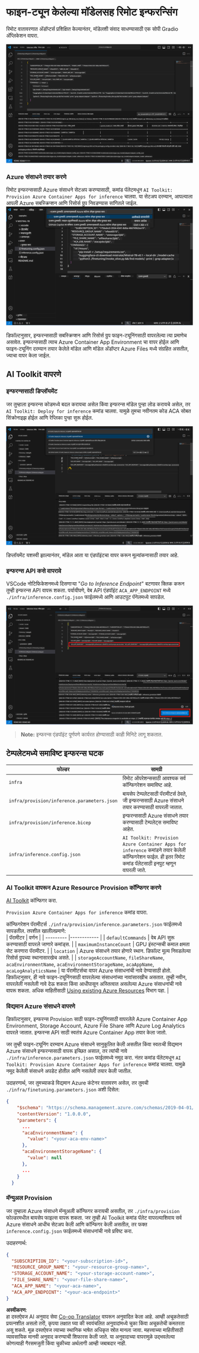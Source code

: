 <!--
CO_OP_TRANSLATOR_METADATA:
{
  "original_hash": "a54cd3d65b6963e4e8ce21e143c3ab04",
  "translation_date": "2025-07-16T21:17:18+00:00",
  "source_file": "md/01.Introduction/03/Remote_Interence.md",
  "language_code": "mr"
}
-->
# फाइन-ट्यून केलेल्या मॉडेलसह रिमोट इन्फरन्सिंग

रिमोट वातावरणात अ‍ॅडॉप्टर्स प्रशिक्षित केल्यानंतर, मॉडेलशी संवाद साधण्यासाठी एक सोपी Gradio अ‍ॅप्लिकेशन वापरा.

![Fine-tune complete](../../../../../translated_images/log-finetuning-res.7b92254e7e822c7ffbec00f51a29199b0a53cefdd7fd2ce8330e4f787d98a94a.mr.png)

### Azure संसाधने तयार करणे  
रिमोट इन्फरन्ससाठी Azure संसाधने सेटअप करण्यासाठी, कमांड पॅलेटमधून `AI Toolkit: Provision Azure Container Apps for inference` चालवा. या सेटअप दरम्यान, आपल्याला आपली Azure सबस्क्रिप्शन आणि रिसोर्स ग्रुप निवडण्यास सांगितले जाईल.  
![Provision Inference Resource](../../../../../translated_images/command-provision-inference.467afc8d351642fc03bc2ae439330ad1253da4f08ed8a8e98cdf89ca5c7ae4c5.mr.png)

डिफॉल्टनुसार, इन्फरन्ससाठी सबस्क्रिप्शन आणि रिसोर्स ग्रुप फाइन-ट्यूनिंगसाठी वापरलेल्या त्या प्रमाणेच असावेत. इन्फरन्ससाठी त्याच Azure Container App Environment चा वापर होईल आणि फाइन-ट्यूनिंग दरम्यान तयार केलेले मॉडेल आणि मॉडेल अ‍ॅडॉप्टर Azure Files मध्ये संग्रहित असतील, ज्याचा वापर केला जाईल.

## AI Toolkit वापरणे

### इन्फरन्ससाठी डिप्लॉयमेंट  
जर तुम्हाला इन्फरन्स कोडमध्ये बदल करायचा असेल किंवा इन्फरन्स मॉडेल पुन्हा लोड करायचे असेल, तर `AI Toolkit: Deploy for inference` कमांड चालवा. यामुळे तुमचा नवीनतम कोड ACA सोबत सिंक्रोनाइझ होईल आणि रेप्लिका पुन्हा सुरू होईल.

![Deploy for inference](../../../../../translated_images/command-deploy.9adb4e310dd0b0aec6bb518f3c5b19a945ca040216da11e210666ad0330702ea.mr.png)

डिप्लॉयमेंट यशस्वी झाल्यानंतर, मॉडेल आता या एंडपॉइंटचा वापर करून मूल्यांकनासाठी तयार आहे.

### इन्फरन्स API कसे वापरावे

VSCode नोटिफिकेशनमध्ये दिसणाऱ्या "*Go to Inference Endpoint*" बटणावर क्लिक करून तुम्ही इन्फरन्स API वापरू शकता. पर्यायीपणे, वेब API एंडपॉइंट `ACA_APP_ENDPOINT` मध्ये `./infra/inference.config.json` फाईलमध्ये आणि आउटपुट पॅनेलमध्ये सापडेल.

![App Endpoint](../../../../../translated_images/notification-deploy.446e480a44b1be5848fd31391c467b8d42c2db1d5daffa2250c9fcd3d8486164.mr.png)

> **Note:** इन्फरन्स एंडपॉइंट पूर्णपणे कार्यरत होण्यासाठी काही मिनिटे लागू शकतात.

## टेम्पलेटमध्ये समाविष्ट इन्फरन्स घटक

| फोल्डर | सामग्री |
| ------ |--------- |
| `infra` | रिमोट ऑपरेशन्ससाठी आवश्यक सर्व कॉन्फिगरेशन समाविष्ट आहे. |
| `infra/provision/inference.parameters.json` | बायसेप टेम्पलेटसाठी पॅरामीटर्स ठेवते, जी इन्फरन्ससाठी Azure संसाधने तयार करण्यासाठी वापरली जातात. |
| `infra/provision/inference.bicep` | इन्फरन्ससाठी Azure संसाधने तयार करण्यासाठी टेम्पलेट्स समाविष्ट आहेत. |
| `infra/inference.config.json` | `AI Toolkit: Provision Azure Container Apps for inference` कमांडने तयार केलेली कॉन्फिगरेशन फाईल. ही इतर रिमोट कमांड पॅलेटसाठी इनपुट म्हणून वापरली जाते. |

### AI Toolkit वापरून Azure Resource Provision कॉन्फिगर करणे  
[AI Toolkit](https://marketplace.visualstudio.com/items?itemName=ms-windows-ai-studio.windows-ai-studio) कॉन्फिगर करा.

`Provision Azure Container Apps for inference` कमांड वापरा.

कॉन्फिगरेशन पॅरामीटर्स `./infra/provision/inference.parameters.json` फाईलमध्ये सापडतील. तपशील खालीलप्रमाणे:  
| पॅरामीटर | वर्णन |
| --------- |------------ |
| `defaultCommands` | वेब API सुरू करण्यासाठी वापरले जाणारे कमांड्स. |
| `maximumInstanceCount` | GPU इंस्टन्सची कमाल क्षमता सेट करणारा पॅरामीटर. |
| `location` | Azure संसाधने तयार होणारे स्थान. डिफॉल्ट मूल्य निवडलेल्या रिसोर्स ग्रुपच्या स्थानासारखेच असते. |
| `storageAccountName`, `fileShareName`, `acaEnvironmentName`, `acaEnvironmentStorageName`, `acaAppName`, `acaLogAnalyticsName` | या पॅरामीटर्सचा वापर Azure संसाधनांची नावे देण्यासाठी होतो. डिफॉल्टनुसार, ही नावे फाइन-ट्यूनिंगसाठी वापरलेल्या संसाधनांच्या नावांसारखीच असतात. तुम्ही नवीन, वापरलेली नसलेली नावे देऊ शकता किंवा आधीपासून अस्तित्वात असलेल्या Azure संसाधनांची नावे वापरू शकता. अधिक माहितीसाठी [Using existing Azure Resources](../../../../../md/01.Introduction/03) विभाग पहा. |

### विद्यमान Azure संसाधने वापरणे

डिफॉल्टनुसार, इन्फरन्स Provision साठी फाइन-ट्यूनिंगसाठी वापरलेले Azure Container App Environment, Storage Account, Azure File Share आणि Azure Log Analytics वापरले जातात. इन्फरन्स API साठी स्वतंत्र Azure Container App तयार केला जातो.

जर तुम्ही फाइन-ट्यूनिंग दरम्यान Azure संसाधने सानुकूलित केली असतील किंवा स्वतःची विद्यमान Azure संसाधने इन्फरन्ससाठी वापरू इच्छित असाल, तर त्यांची नावे `./infra/inference.parameters.json` फाईलमध्ये नमूद करा. नंतर कमांड पॅलेटमधून `AI Toolkit: Provision Azure Container Apps for inference` कमांड चालवा. यामुळे नमूद केलेली संसाधने अपडेट होतील आणि नसलेली तयार केली जातील.

उदाहरणार्थ, जर तुमच्याकडे विद्यमान Azure कंटेनर वातावरण असेल, तर तुमची `./infra/finetuning.parameters.json` अशी दिसेल:

```json
{
    "$schema": "https://schema.management.azure.com/schemas/2019-04-01/deploymentParameters.json#",
    "contentVersion": "1.0.0.0",
    "parameters": {
      ...
      "acaEnvironmentName": {
        "value": "<your-aca-env-name>"
      },
      "acaEnvironmentStorageName": {
        "value": null
      },
      ...
    }
  }
```

### मॅन्युअल Provision  
जर तुम्हाला Azure संसाधने मॅन्युअली कॉन्फिगर करायची असतील, तर `./infra/provision` फोल्डरमधील बायसेप फाइल्स वापरू शकता. जर तुम्ही AI Toolkit कमांड पॅलेट वापरल्याशिवाय सर्व Azure संसाधने आधीच सेटअप केली आणि कॉन्फिगर केली असतील, तर फक्त `inference.config.json` फाईलमध्ये संसाधनांची नावे प्रविष्ट करा.

उदाहरणार्थ:

```json
{
  "SUBSCRIPTION_ID": "<your-subscription-id>",
  "RESOURCE_GROUP_NAME": "<your-resource-group-name>",
  "STORAGE_ACCOUNT_NAME": "<your-storage-account-name>",
  "FILE_SHARE_NAME": "<your-file-share-name>",
  "ACA_APP_NAME": "<your-aca-name>",
  "ACA_APP_ENDPOINT": "<your-aca-endpoint>"
}
```

**अस्वीकरण**:  
हा दस्तऐवज AI अनुवाद सेवा [Co-op Translator](https://github.com/Azure/co-op-translator) वापरून अनुवादित केला आहे. आम्ही अचूकतेसाठी प्रयत्नशील असलो तरी, कृपया लक्षात घ्या की स्वयंचलित अनुवादांमध्ये चुका किंवा अचूकतेची कमतरता असू शकते. मूळ दस्तऐवज त्याच्या स्थानिक भाषेत अधिकृत स्रोत मानला जावा. महत्त्वाच्या माहितीसाठी व्यावसायिक मानवी अनुवाद करण्याची शिफारस केली जाते. या अनुवादाच्या वापरामुळे उद्भवलेल्या कोणत्याही गैरसमजुती किंवा चुकीच्या अर्थलागी आम्ही जबाबदार नाही.
